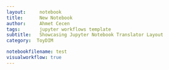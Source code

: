 ```yaml
---
layout:     notebook
title:      New Notebook
author:     Ahmet Cecen
tags: 		jupyter workflows template
subtitle:   Showcasing Jupyter Notebook Translator Layout
category:  ToyDIM

notebookfilename: test
visualworkflow: true
---
```

